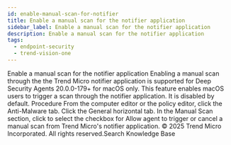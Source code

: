 ```yaml
---
id: enable-manual-scan-for-notifier
title: Enable a manual scan for the notifier application
sidebar_label: Enable a manual scan for the notifier application
description: Enable a manual scan for the notifier application
tags:
  - endpoint-security
  - trend-vision-one
---
```


 Enable a manual scan for the notifier application Enabling a manual scan through the the Trend Micro notifier application is supported for Deep Security Agents 20.0.0-179+ for macOS only. This feature enables macOS users to trigger a scan through the notifier application. It is disabled by default. Procedure From the computer editor or the policy editor, click the Anti-Malware tab. Click the General horizontal tab. In the Manual Scan section, click to select the checkbox for Allow agent to trigger or cancel a manual scan from Trend Micro's notifier application. © 2025 Trend Micro Incorporated. All rights reserved.Search Knowledge Base